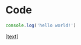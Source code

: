 # Code

```js
console.log('hello world!')
```

[[text]]

[//begin]: # "Autogenerated link references for markdown compatibility"
[text]: text "Text"
[//end]: # "Autogenerated link references"